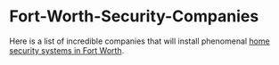 # Fort-Worth-Security-Companies
Here is a list of incredible companies that will install phenomenal [home security systems in Fort Worth](http://homesecurity.guide/cities/forth-worth-texas/).
